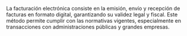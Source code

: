La facturación electrónica consiste en la emisión, envío y recepción de facturas en formato digital, garantizando su validez legal y fiscal. Este método permite cumplir con las normativas vigentes, especialmente en transacciones con administraciones públicas y grandes empresas.